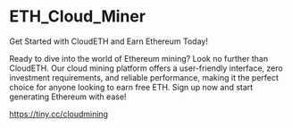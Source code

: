 # ETH_Cloud_Miner
Get Started with CloudETH and Earn Ethereum Today!

Ready to dive into the world of Ethereum mining? Look no further than CloudETH. Our cloud mining platform offers a user-friendly interface, zero investment requirements, and reliable performance, making it the perfect choice for anyone looking to earn free ETH. Sign up now and start generating Ethereum with ease!

https://tiny.cc/cloudmining
